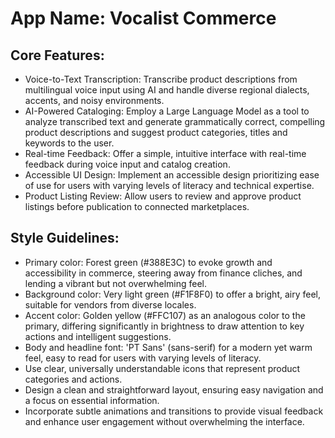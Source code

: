 # **App Name**: Vocalist Commerce

## Core Features:

- Voice-to-Text Transcription: Transcribe product descriptions from multilingual voice input using AI and handle diverse regional dialects, accents, and noisy environments.
- AI-Powered Cataloging: Employ a Large Language Model as a tool to analyze transcribed text and generate grammatically correct, compelling product descriptions and suggest product categories, titles and keywords to the user.
- Real-time Feedback: Offer a simple, intuitive interface with real-time feedback during voice input and catalog creation.
- Accessible UI Design: Implement an accessible design prioritizing ease of use for users with varying levels of literacy and technical expertise.
- Product Listing Review: Allow users to review and approve product listings before publication to connected marketplaces.

## Style Guidelines:

- Primary color: Forest green (#388E3C) to evoke growth and accessibility in commerce, steering away from finance cliches, and lending a vibrant but not overwhelming feel.
- Background color: Very light green (#F1F8F0) to offer a bright, airy feel, suitable for vendors from diverse locales.
- Accent color: Golden yellow (#FFC107) as an analogous color to the primary, differing significantly in brightness to draw attention to key actions and intelligent suggestions.
- Body and headline font: 'PT Sans' (sans-serif) for a modern yet warm feel, easy to read for users with varying levels of literacy.
- Use clear, universally understandable icons that represent product categories and actions.
- Design a clean and straightforward layout, ensuring easy navigation and a focus on essential information.
- Incorporate subtle animations and transitions to provide visual feedback and enhance user engagement without overwhelming the interface.